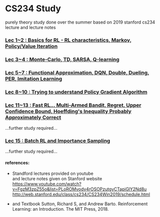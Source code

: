 # CS234 Study

purely theory study done over the summer
based on 2019 stanford cs234 lecture and lecture notes

### [Lec 1~2 : Basics for RL - RL characteristics, Markov, Policy/Value Iteration](https://github.com/laphisboy/RL_Summer/blob/master/lec1-lec2.pdf)  

### [Lec 3~4 : Monte-Carlo, TD, SARSA, Q-learning](https://github.com/laphisboy/RL_Summer/blob/master/lec3-lec4.pdf)  

### [Lec 5~7 : Functional Approximation, DQN, Double, Dueling, PER, Imitation Learning](https://github.com/laphisboy/RL_Summer/blob/master/lec5-lec7.pdf)  

### [Lec 8~10 : Trying to understand Policy Gradient Algorithm](https://github.com/laphisboy/RL_Summer/blob/master/lec8-lec10.pdf)  

### [Lec 11~13 : Fast RL... Multi-Armed Bandit, Regret, Upper Confidence Bound, Hoeffding's Inequality Probably Approximately Correct](https://github.com/laphisboy/RL_Summer/blob/master/lec11-lec13.pdf)  
...further study required...
### [Lec 15 : Batch RL and Importance Sampling](https://github.com/laphisboy/RL_Summer/blob/master/lec15%20-%20frozenlake.pdf)  
...further study required...


#### references:  
* Standford lectures provided on youtube  
and lecture notes given on Stanford website  
https://www.youtube.com/watch?v=FgzM3zpZ55o&list=PLoROMvodv4rOSOPzutgyCTapiGlY2Nd8u  
http://web.stanford.edu/class/cs234/CS234Win2019/schedule.html  

* and Textbook
Sutton, Richard S, and Andrew Barto. Reinforcement Learning: an Introduction. The MIT Press, 2018. 
